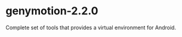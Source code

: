 genymotion-2.2.0
================

Complete set of tools that provides a virtual environment for Android.
